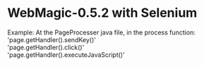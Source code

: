# WebMagic-0.5.2 with Selenium
Example:
 At the PageProcesser java file, in the process function:  
 'page.getHandler().sendKey()'  
 'page.getHandler().click()'  
 'page.getHandler().executeJavaScript()'
